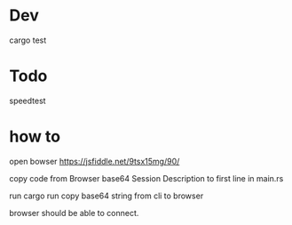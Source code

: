 # Dev 
cargo test
# Todo

speedtest

# how to

open bowser
https://jsfiddle.net/9tsx15mg/90/

copy code from 
Browser base64 Session Description
to first line in main.rs


run cargo run
copy base64 string from cli to browser


browser should be able to connect.
